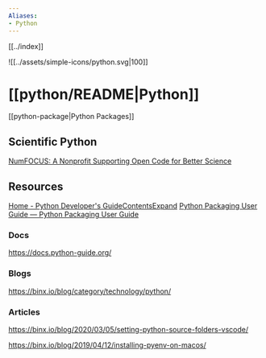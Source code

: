 ```yaml
---
Aliases: 
- Python
---
```


[[../index]] 

![[../assets/simple-icons/python.svg|100]]

# [[python/README|Python]]

[[python-package|Python Packages]]

## Scientific Python

[NumFOCUS: A Nonprofit Supporting Open Code for Better Science](https://numfocus.org/)

## Resources

[Home - Python Developer's GuideContentsExpand](https://devguide.python.org/)
[Python Packaging User Guide — Python Packaging User Guide](https://packaging.python.org/)
### Docs

https://docs.python-guide.org/

### Blogs

https://binx.io/blog/category/technology/python/

### Articles

https://binx.io/blog/2020/03/05/setting-python-source-folders-vscode/

https://binx.io/blog/2019/04/12/installing-pyenv-on-macos/
